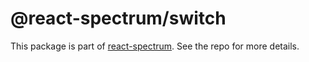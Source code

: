 # @react-spectrum/switch

This package is part of [react-spectrum](https://github.com/watheia/rsp-kit). See the repo for more details.

